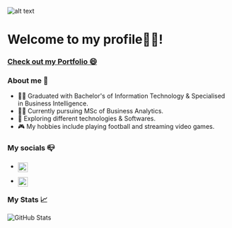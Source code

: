 ![alt text](https://user-images.githubusercontent.com/91146785/173203346-de329ff1-e9ce-4620-b736-c65fe5a16e29.png)



# Welcome to my profile👨‍💻!

### [Check out my Portfolio 😄](https://ayubben.github.io/Portfolio-Projects/)


### About me 👨
- 👨‍🎓 Graduated with Bachelor's of Information Technology & Specialised in Business Intelligence.
- 👨‍🎓 Currently pursuing MSc of Business Analytics.
- 🎲 Exploring different technologies & Softwares.
- 🎮 My hobbies include playing football and streaming video games.

### My socials 📪
- <a href= "https://www.linkedin.com/in/ayubbenlahcene/"> <img align ="left" alt= "Ayub's LinkedIn" width ="22px"
  src="https://raw.githubusercontent.com/peterthehan/peterthehan/master/assets/linkedin.svg" /> </a>       
  
 - <a href= "https://twitter.com/AyubBenzR"><img align ="left" alt= "Ayub | Twitter" width ="22px"
  src="https://raw.githubusercontent.com/peterthehan/peterthehan/master/assets/twitter.svg" /> </a>


### My Stats 📈

![GitHub Stats](https://github-readme-stats.vercel.app/api?username=AyubBen&theme=radical)
